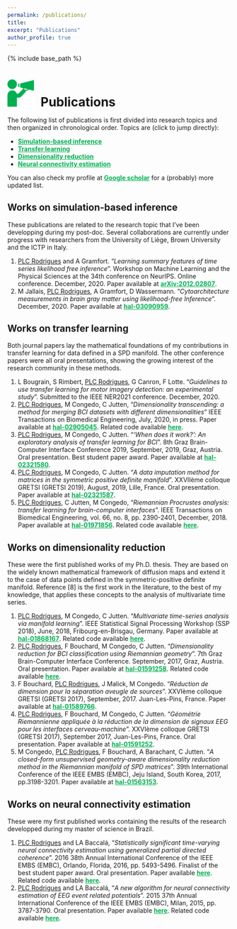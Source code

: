```yaml
---
permalink: /publications/
title:
excerpt: "Publications"
author_profile: true
---
```


{% include base_path %}

<h1 style="margin-bottom:0.5em"><img src="/images/picto_publications.svg" width="60px" style="margin-right:15px">Publications</h1>

<p style="margin-bottom:1em">The following list of publications is first divided into research topics and then organized in chronological order. Topics are (click to jump directly):
</p>
<ul class="publi_list">
  <li class="publi_list"><a href="#sbi" style="color:#00b050; font-weight:bold;">Simulation-based inference </a></li>
  <li class="publi_list"><a href="#transfer_learning" style="color:#00b050; font-weight:bold;">Transfer learning</a></li>
  <li class="publi_list"><a href="#dimension_reduction" style="color:#00b050; font-weight:bold;">Dimensionality reduction</a></li>
  <li class="publi_list"><a href="#pdc" style="color:#00b050; font-weight:bold;">Neural connectivity estimation</a></li>
</ul>

You can also check my profile at <a href="https://scholar.google.com/citations?user=8Jiux08AAAAJ" target="_blank" style="font-weight:bold; color:#00b050">Google scholar</a> for a (probably) more updated list.

<h2><a id="sbi">Works on simulation-based inference</a></h2>
These publications are related to the research topic that I’ve been developping during my post-doc. Several collaborations are currently under progress with researchers from the University of Liège, Brown University and the ICTP in Italy.
<ol class="split start" style="margin-top:1em">
  <li> <u>PLC Rodrigues</u> and A Gramfort. “<i>Learning summary features of time series likelihood free inference</i>”. Workshop on Machine Learning and the Physical Sciences at the 34th conference on NeurIPS. Online conference. December, 2020. Paper available at <a style="color:#00b050; font-weight:bold;" href="https://arxiv.org/abs/2012.02807" target="_blank">arXiv:2012.02807</a>.</li>
  <li>M Jallais, <u>PLC Rodrigues</u>, A Gramfort, D Wassermann. “<i>Cytoarchitecture measurements in brain gray matter using likelihood-free Inference</i>”. December, 2020. Paper available at <a style="color:#00b050; font-weight:bold;" href="https://hal.inria.fr/hal-03090959" target="_blank">hal-03090959</a>.</li>
</ol>

<div id="transfer_learning">
<h2>Works on transfer learning</h2>
Both journal papers lay the mathematical foundations of my contributions in transfer learning for data defined in a SPD manifold. The other conference papers were all oral presentations, showing the growing interest of the research community in these methods.
</div>
<ol class="split" style="margin-top:1em">
  <li>L Bougrain, S Rimbert, <u>PLC Rodrigues</u>, G Canron, F Lotte. “<i>Guidelines to use transfer learning for motor imagery detection: an experimental study</i>”. Submitted to the IEEE NER2021 conference. December, 2020.</li>
  <li><u>PLC Rodrigues</u>, M Congedo, C Jutten, “<i>Dimensionality transcending: a method for merging BCI datasets with different dimensionalities</i>” IEEE Transactions on Biomedical Engineering, July, 2020, in press. Paper available at <a style="color:#00b050; font-weight:bold;" href="https://hal.inria.fr/hal-02905045" target="_blank">hal-02905045</a>. Related code available <a style="color:#00b050; font-weight:bold;" href="https://github.com/plcrodrigues/DT" target="_blank">here</a>.
  </li>
  <li><u>PLC Rodrigues</u>, M Congedo, C Jutten. “<i>‘When does it work?’: An exploratory analysis of transfer learning for BCI</i>”. 8th Graz Brain-Computer Interface Conference 2019, September, 2019, Graz, Austria. Oral presentation. Best student paper award. Paper available at <a style="color:#00b050; font-weight:bold;" href="https://hal.inria.fr/hal-02321580" target="_blank">hal-02321580</a>.
  </li>
  <li><u>PLC Rodrigues</u>, M Congedo, C Jutten. “<i>A data imputation method for matrices in the
  symmetric positive definite manifold</i>”. XXVIIème colloque GRETSI (GRETSI 2019), August,
  2019, Lille, France. Oral presentation. Paper available at <a style="color:#00b050; font-weight:bold;" href="https://hal.inria.fr/hal-02321587" target="_blank">hal-02321587</a>.  
  </li>  
  <li><u>PLC Rodrigues</u>, C Jutten, M Congedo, “<i>Riemannian Procrustes analysis: transfer learning for brain-computer interfaces</i>”. IEEE Transactions on Biomedical Engineering, vol. 66, no. 8, pp. 2390-2401, December, 2018. Paper available at <a style="color:#00b050; font-weight:bold;" href="https://hal.inria.fr/hal-01971856" target="_blank">hal-01971856</a>. Related code available <a style="color:#00b050; font-weight:bold;" href="https://github.com/plcrodrigues/RPA" target="_blank">here</a>.
  </li>
</ol>

<div id="dimension_reduction">
<h2>Works on dimensionality reduction</h2>
These were the first published works of my Ph.D. thesis. They are based on the widely known mathematical framework of diffusion maps and extend it to the case of data points defined in the symmetric-positive definite manifold. Reference [8] is the first work in the literature, to the best of my knowledge, that applies these concepts to the analysis of multivariate time series.
</div>
<ol class="split" style="margin-top:1em">
  <li><u>PLC Rodrigues</u>, M Congedo, C Jutten. “<i>Multivariate time-series analysis via manifold
  learning</i>”. IEEE Statistical Signal Processing Workshop (SSP 2018), June, 2018, Fribourg-en-Brisgau, Germany. Paper available at <a style="color:#00b050; font-weight:bold;" href="https://hal.inria.fr/hal-01868167" target="_blank">hal-01868167</a>. Related code available <a style="color:#00b050; font-weight:bold;" href="https://github.com/plcrodrigues/PhD-Code" target="_blank">here</a>.
  </li>
  <li><u>PLC Rodrigues</u>, F Bouchard, M Congedo, C Jutten. “<i>Dimensionality reduction for BCI
  classification using Riemannian geometry</i>”. 7th Graz Brain-Computer Interface Conference. September, 2017, Graz, Austria. Oral presentation. Paper available at <a style="color:#00b050; font-weight:bold;" href="https://hal.inria.fr/hal-01591258" target="_blank">hal-01591258</a>. Related code available <a style="color:#00b050; font-weight:bold;" href="https://github.com/plcrodrigues/PhD-Code" target="_blank">here</a>.
  </li>
  <li>F Bouchard, <u>PLC Rodrigues</u>, J Malick, M Congedo. “<i>Réduction de dimension pour la séparation aveugle de sources</i>”. XXVIème colloque GRETSI (GRETSI 2017), September, 2017. Juan-Les-Pins, France. Paper available at <a style="color:#00b050; font-weight:bold;" href="https://hal.inria.fr/hal-01589766" target="_blank">hal-01589766</a>.
  </li>    
  <li><u>PLC Rodrigues</u>, F Bouchard, M Congedo, C Jutten. “<i>Géométrie Riemannienne appliquée
  à la réduction de la dimension de signaux EEG pour les interfaces cerveau-machine</i>”.
  XXVIème colloque GRETSI (GRETSI 2017), September 2017, Juan-Les-Pins, France. Oral
  presentation. Paper available at <a style="color:#00b050; font-weight:bold;" href="https://hal.inria.fr/hal-01591252" target="_blank">hal-01591252</a>.
  </li> 
  <li>M Congedo, <u>PLC Rodrigues</u>, F Bouchard, A Barachant, C Jutten. “<i>A closed-form unsupervised geometry-aware dimensionality reduction method in the Riemannian manifold of SPD matrices</i>”. 39th International Conference of the IEEE EMBS (EMBC), Jeju Island, South Korea, 2017, pp.3198-3201. Paper available at <a style="color:#00b050; font-weight:bold;" href="https://hal.inria.fr/hal-01563153" target="_blank">hal-01563153</a>.
  </li>    
</ol>

<div id="pdc">
<h2>Works on neural connectivity estimation</h2>
These were my first published works containing the results of the research developped during my master of science in Brazil. 
</div>
<ol class="split" style="margin-top:1em">
  <li><u>PLC Rodrigues</u> and LA Baccalá, “<i>Statistically significant time-varying neural connectivity estimation using generalized partial directed coherence</i>”. 2016 38th Annual International Conference of the IEEE EMBS (EMBC), Orlando, Florida, 2016, pp. 5493-5496. Finalist of the best student paper award. Oral presentation. Paper available <a style="color:#00b050; font-weight:bold;" href="https://ieeexplore.ieee.org/abstract/document/7591970" target="_blank">here</a>. Related code available <a style="color:#00b050; font-weight:bold;" href="https://github.com/plcrodrigues/TVPDC" target="_blank">here</a>.
</li>
  <li><u>PLC Rodrigues</u> and LA Baccalá, “<i>A new algorithm for neural connectivity estimation of EEG event related potentials</i>”. 2015 37th Annual International Conference of the IEEE EMBS (EMBC), Milan, 2015, pp. 3787-3790. Oral presentation. Paper available <a style="color:#00b050; font-weight:bold;" href="https://ieeexplore.ieee.org/abstract/document/7319218" target="_blank">here</a>. Related code available <a style="color:#00b050; font-weight:bold;" href="https://github.com/plcrodrigues/TVPDC" target="_blank">here</a>.
  </li>
</ol>